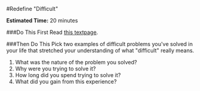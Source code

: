 #Redefine "Difficult"

**Estimated Time:** 20 minutes

###Do This First
Read [this textpage](https://github.com/christensenacademy/christensen-academy/blob/master/modules/learning/textpages/redefining-difficult.md).

###Then Do This
Pick two examples of difficult problems you've solved in your life that stretched your understanding of what "difficult" really means.

1. What was the nature of the problem you solved?
2. Why were you trying to solve it?
3. How long did you spend trying to solve it?
4. What did you gain from this experience?
